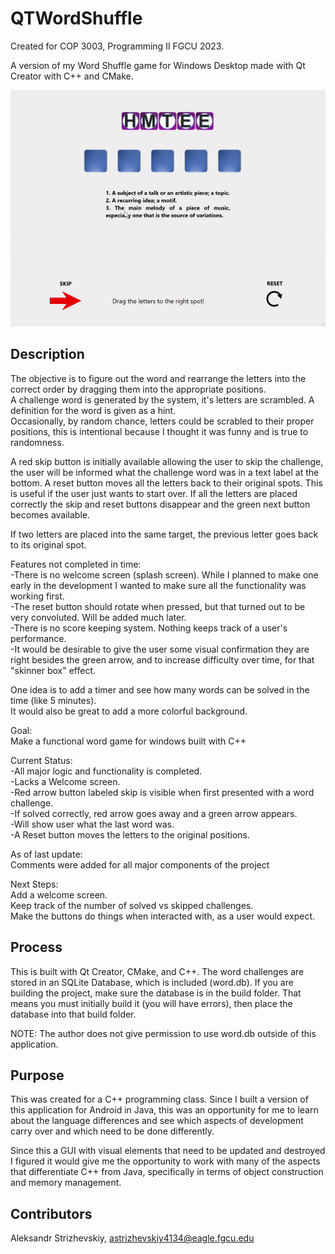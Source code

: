 # QTWordShuffle
Created for COP 3003, Programming II FGCU 2023.

A version of my Word Shuffle game for Windows Desktop made with Qt Creator with C++ and CMake.

![alt text](https://github.com/AStrizh/QTWordShuffle/blob/master/demo.gif)


## Description

The objective is to figure out the word and rearrange the letters into the correct order by dragging them into the appropriate positions.  
A challenge word is generated by the system, it's letters are scrambled. A definition for the word is given as a hint.  
Occasionally, by random chance, letters could be scrabled to their proper positions, this is intentional because I thought it was funny and is true to randomness.    

A red skip button is initially available allowing the user to skip the challenge, the user will be informed what the challenge word was in a text label at the bottom. 
A reset button moves all the letters back to their original spots. This is useful if the user just wants to start over.
If all the letters are placed correctly the skip and reset buttons disappear and the green next button becomes available.

If two letters are placed into the same target, the previous letter goes back to its original spot.

Features not completed in time:   
-There is no welcome screen (splash screen). While I planned to make one early in the development I wanted to make sure all the functionality was working first.    
-The reset button should rotate when pressed, but that turned out to be very convoluted. Will be added much later.   
-There is no score keeping system. Nothing keeps track of a user's performance.  
-It would be desirable to give the user some visual confirmation they are right besides the green arrow, and to increase difficulty over time, for that "skinner box" effect.

One idea is to add a timer and see how many words can be solved in the time (like 5 minutes).  
It would also be great to add a more colorful background.

Goal:  
Make a functional word game for windows built with C++

Current Status:    
-All major logic and functionality is completed.   
-Lacks a Welcome screen.   
-Red arrow button labeled skip is visible when first presented with a word challenge.    
-If solved correctly, red arrow goes away and a green arrow appears.    
-Will show user what the last word was.     
-A Reset button moves the letters to the original positions.    


As of last update:  
Comments were added for all major components of the project

Next Steps:  
Add a welcome screen.  
Keep track of the number of solved vs skipped challenges.   
Make the buttons do things when interacted with, as a user would expect.


## Process

This is built with Qt Creator, CMake, and C++.
The word challenges are stored in an SQLite Database, which is included (word.db). 
If you are building the project, make sure the database is in the build folder. 
That means you must initially build it (you will have errors), then place the database into that build folder.

NOTE: The author does not give permission to use word.db outside of this application. 

## Purpose
This was created for a C++ programming class. 
Since I built a version of this application for Android in Java, this was an opportunity for me to learn
about the language differences and see which aspects of development carry over and which need to be done differently.

Since this a GUI with visual elements that need to be updated and destroyed I figured it would give me the opportunity to 
work with many of the aspects that differentiate C++ from Java, specifically in terms of object construction and memory management.

## Contributors

Aleksandr Strizhevskiy, astrizhevskiy4134@eagle.fgcu.edu
